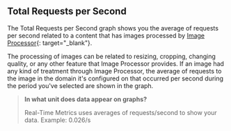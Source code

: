 ## Total Requests per Second

The Total Requests per Second graph shows you the average of requests per second related to a content that has images processed by [Image Processor](https://www.azion.com/en/documentation/products/edge-application/image-processor/){: target="_blank"}.

The processing of images can be related to resizing, cropping, changing quality, or any other feature that Image Processor provides. If an image had any kind of treatment through Image Processor, the average of requests to the image in the domain it's configured on that occurred per second during the period you've selected are shown in the graph.

> **In what unit does data appear on graphs?**
>
> Real-Time Metrics uses averages of requests/second to show your data. Example: 0.026/s